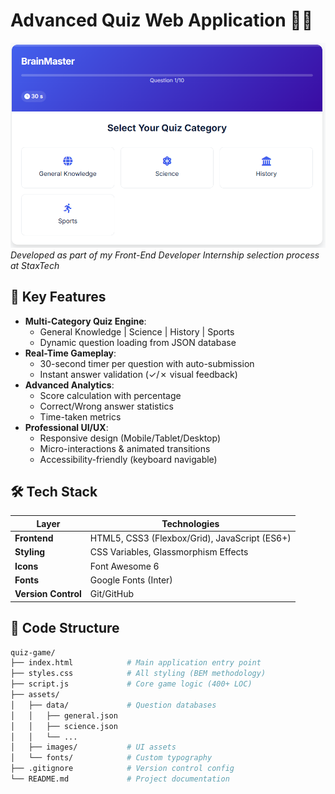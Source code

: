 # Advanced Quiz Web Application 🧠🎯

![Quiz App Demo](https://github.com/siddharth192006/Quiz/blob/a7ba73c44be98c8f7545bf003665da90f8a0f49a/demo.png)  
*Developed as part of my Front-End Developer Internship selection process at StaxTech*

## 🌟 Key Features
- **Multi-Category Quiz Engine**: 
  - General Knowledge | Science | History | Sports
  - Dynamic question loading from JSON database
- **Real-Time Gameplay**:
  - 30-second timer per question with auto-submission
  - Instant answer validation (✓/✗ visual feedback)
- **Advanced Analytics**:
  - Score calculation with percentage
  - Correct/Wrong answer statistics
  - Time-taken metrics
- **Professional UI/UX**:
  - Responsive design (Mobile/Tablet/Desktop)
  - Micro-interactions & animated transitions
  - Accessibility-friendly (keyboard navigable)

## 🛠️ Tech Stack
| Layer | Technologies |
|-------|--------------|
| **Frontend** | HTML5, CSS3 (Flexbox/Grid), JavaScript (ES6+) |
| **Styling** | CSS Variables, Glassmorphism Effects |
| **Icons** | Font Awesome 6 |
| **Fonts** | Google Fonts (Inter) |
| **Version Control** | Git/GitHub |


## 📂 Code Structure
```bash
quiz-game/
├── index.html            # Main application entry point
├── styles.css            # All styling (BEM methodology)
├── script.js             # Core game logic (400+ LOC)
├── assets/
│   ├── data/             # Question databases
│   │   ├── general.json
│   │   ├── science.json
│   │   └── ...
│   ├── images/           # UI assets
│   └── fonts/            # Custom typography
├── .gitignore            # Version control config
└── README.md             # Project documentation
```

